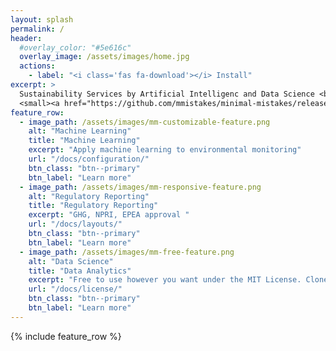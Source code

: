 ```yaml
---
layout: splash
permalink: /
header:
  #overlay_color: "#5e616c"
  overlay_image: /assets/images/home.jpg
  actions:
    - label: "<i class='fas fa-download'></i> Install"
excerpt: >
  Sustainability Services by Artificial Intelligenc and Data Science <br />
  <small><a href="https://github.com/mmistakes/minimal-mistakes/releases/tag/4.17.2">Latest release v4.17.2</a></small>
feature_row:
  - image_path: /assets/images/mm-customizable-feature.png
    alt: "Machine Learning"
    title: "Machine Learning"
    excerpt: "Apply machine learning to environmental monitoring"
    url: "/docs/configuration/"
    btn_class: "btn--primary"
    btn_label: "Learn more"
  - image_path: /assets/images/mm-responsive-feature.png
    alt: "Regulatory Reporting"
    title: "Regulatory Reporting"
    excerpt: "GHG, NPRI, EPEA approval "
    url: "/docs/layouts/"
    btn_class: "btn--primary"
    btn_label: "Learn more"
  - image_path: /assets/images/mm-free-feature.png
    alt: "Data Science"
    title: "Data Analytics"
    excerpt: "Free to use however you want under the MIT License. Clone it, fork it, customize it... whatever!"
    url: "/docs/license/"
    btn_class: "btn--primary"
    btn_label: "Learn more"      
---
```


{% include feature_row %}
